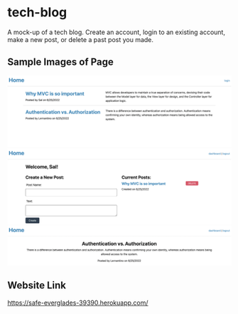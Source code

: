 # tech-blog
A mock-up of a tech blog. Create an account, login to an existing account, make a new post, or delete a past post you made.

## Sample Images of Page
![An image of the page created.](./assets/example-image1.png)
![An image of the page created.](./assets/example-image2.png)
![An image of the page created.](./assets/example-image3.png)

## Website Link
https://safe-everglades-39390.herokuapp.com/